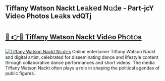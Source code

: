 ## Tiffany Watson Nackt Le𝚊k𝚎d N𝚞𝚍e - Part-jcY Vid𝚎o Photos Le𝚊ks vdQTj

# <h2><a href="http://fb2d96.evod.top/?m=Tiffany+Watson+Nackt">🔗 👉🔴 Tiffany Watson Nackt Vid𝚎o Ph𝚘t𝚘s</a></h2>

[![Tiffany Watson Nackt N𝚞d𝚎s](https://i.imgur.com/8V9OHl7.gif)](http://fb2d96.evod.top/?m=Tiffany+Watson+Nackt)
Online entertainer Tiffany Watson Nackt and digital artist, celebrated for disseminating dance and lifestyle content through collaborative dance performances and short videos. The media Tiffany Watson Nackt often plays a role in shaping the political agendas of public figures. 
